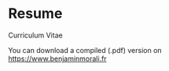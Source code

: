 # Resume
Curriculum Vitae

You can download a compiled (.pdf) version on https://www.benjaminmorali.fr
